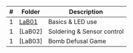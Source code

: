 | #   | Folder        | Description         |
| --- | ------------- | ------------------- |
| 1 | [LaB01](https://github.com/DomHaw21/4443-IoT-Dom/tree/main/Assignments/LaB01) | Basics & LED use  |
| 1 | [LaB02] | Soldering & Sensor control  |
| 1 | [LaB03] | Bomb Defusal Game  |
